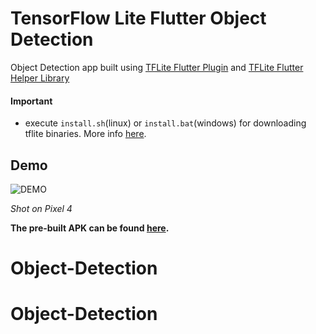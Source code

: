 # TensorFlow Lite Flutter Object Detection

Object Detection app built using [TFLite Flutter Plugin](https://github.com/am15h/tflite_flutter_plugin)
and [TFLite Flutter Helper Library](https://github.com/am15h/tflite_flutter_helper)

#### **Important**

* execute `install.sh`(linux) or `install.bat`(windows) for downloading tflite binaries.
More info [here](https://github.com/am15h/tflite_flutter_plugin#important-initial-setup).

## Demo 

![DEMO](object_detection_demo.gif)

<i>Shot on Pixel 4</i>

<b>The pre-built APK can be found [here](https://drive.google.com/file/d/1QRdq28doFegBL8x7daaZ5ivwXDjslfkg/view?usp=sharing).</b>
# Object-Detection
# Object-Detection
